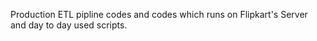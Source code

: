 Production ETL pipline codes and codes which runs on Flipkart's Server and day to day used scripts.
